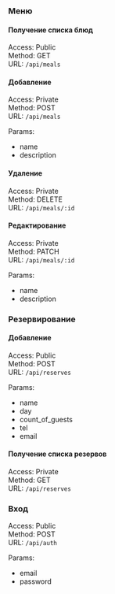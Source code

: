 ### Меню
#### Получение списка блюд  
Access: Public  
Method: GET  
URL: `/api/meals`

#### Добавление
Access: Private  
Method: POST  
URL: `/api/meals`

Params:
- name
- description

#### Удаление
Access: Private  
Method: DELETE  
URL: `/api/meals/:id`

#### Редактирование
Access: Private  
Method: PATCH  
URL: `/api/meals/:id`

Params:
- name
- description

### Резервирование
#### Добавление
Access: Public  
Method: POST  
URL: `/api/reserves`

Params:
- name
- day
- count_of_guests
- tel
- email

#### Получение списка резервов
Access: Private  
Method: GET  
URL: `/api/reserves`

### Вход
Access: Public  
Method: POST  
URL: `/api/auth`

Params:
- email
- password
